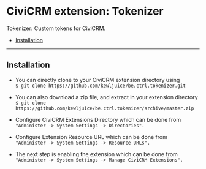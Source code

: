# CiviCRM extension: Tokenizer

Tokenizer: Custom tokens for CiviCRM.
- [Installation](#installation)

***

## Installation

- You can directly clone to your CiviCRM extension directory using<br>
```$ git clone https://github.com/kewljuice/be.ctrl.tokenizer.git```

- You can also download a zip file, and extract in your extension directory<br>
```$ git clone https://github.com/kewljuice/be.ctrl.tokenizer/archive/master.zip```

- Configure CiviCRM Extensions Directory which can be done from<br>
```"Administer -> System Settings -> Directories".```

- Configure Extension Resource URL which can be done from<br>
```"Administer -> System Settings -> Resource URLs".```

- The next step is enabling the extension which can be done from<br> 
```"Administer -> System Settings -> Manage CiviCRM Extensions".```

